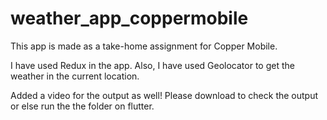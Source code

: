 # weather_app_coppermobile

This app is made as a take-home assignment for Copper Mobile.

I have used Redux in the app. Also, I have used Geolocator to get the weather in the current location.

Added a video for the output as well! Please download to check the output or else run the the folder on flutter.